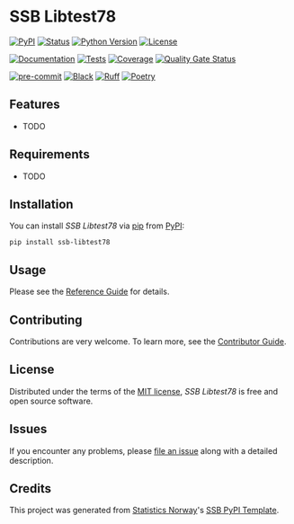 # SSB Libtest78

[![PyPI](https://img.shields.io/pypi/v/ssb-libtest78.svg)][pypi status]
[![Status](https://img.shields.io/pypi/status/ssb-libtest78.svg)][pypi status]
[![Python Version](https://img.shields.io/pypi/pyversions/ssb-libtest78)][pypi status]
[![License](https://img.shields.io/pypi/l/ssb-libtest78)][license]

[![Documentation](https://github.com/statisticsnorway/ssb-libtest78/actions/workflows/docs.yml/badge.svg)][documentation]
[![Tests](https://github.com/statisticsnorway/ssb-libtest78/actions/workflows/tests.yml/badge.svg)][tests]
[![Coverage](https://sonarcloud.io/api/project_badges/measure?project=statisticsnorway_ssb-libtest78&metric=coverage)][sonarcov]
[![Quality Gate Status](https://sonarcloud.io/api/project_badges/measure?project=statisticsnorway_ssb-libtest78&metric=alert_status)][sonarquality]

[![pre-commit](https://img.shields.io/badge/pre--commit-enabled-brightgreen?logo=pre-commit&logoColor=white)][pre-commit]
[![Black](https://img.shields.io/badge/code%20style-black-000000.svg)][black]
[![Ruff](https://img.shields.io/endpoint?url=https://raw.githubusercontent.com/astral-sh/ruff/main/assets/badge/v2.json)](https://github.com/astral-sh/ruff)
[![Poetry](https://img.shields.io/endpoint?url=https://python-poetry.org/badge/v0.json)][poetry]

[pypi status]: https://pypi.org/project/ssb-libtest78/
[documentation]: https://statisticsnorway.github.io/ssb-libtest78
[tests]: https://github.com/statisticsnorway/ssb-libtest78/actions?workflow=Tests

[sonarcov]: https://sonarcloud.io/summary/overall?id=statisticsnorway_ssb-libtest78
[sonarquality]: https://sonarcloud.io/summary/overall?id=statisticsnorway_ssb-libtest78
[pre-commit]: https://github.com/pre-commit/pre-commit
[black]: https://github.com/psf/black
[poetry]: https://python-poetry.org/

## Features

- TODO

## Requirements

- TODO

## Installation

You can install _SSB Libtest78_ via [pip] from [PyPI]:

```console
pip install ssb-libtest78
```

## Usage

Please see the [Reference Guide] for details.

## Contributing

Contributions are very welcome.
To learn more, see the [Contributor Guide].

## License

Distributed under the terms of the [MIT license][license],
_SSB Libtest78_ is free and open source software.

## Issues

If you encounter any problems,
please [file an issue] along with a detailed description.

## Credits

This project was generated from [Statistics Norway]'s [SSB PyPI Template].

[statistics norway]: https://www.ssb.no/en
[pypi]: https://pypi.org/
[ssb pypi template]: https://github.com/statisticsnorway/ssb-pypitemplate
[file an issue]: https://github.com/statisticsnorway/ssb-libtest78/issues
[pip]: https://pip.pypa.io/

<!-- github-only -->

[license]: https://github.com/statisticsnorway/ssb-libtest78/blob/main/LICENSE
[contributor guide]: https://github.com/statisticsnorway/ssb-libtest78/blob/main/CONTRIBUTING.md
[reference guide]: https://statisticsnorway.github.io/ssb-libtest78/reference.html
